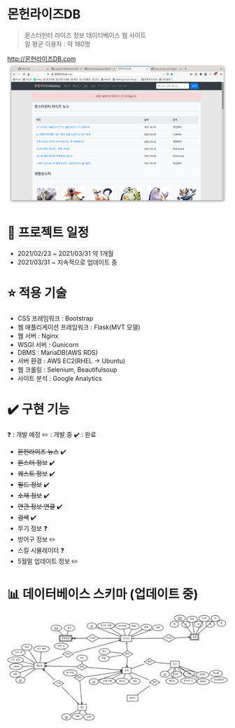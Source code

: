 # 몬헌라이즈DB
> 몬스터헌터 라이즈 정보 데이터베이스 웹 사이트 <br>
> 일 평균 이용자 : 약 180명

http://몬헌라이즈DB.com
![](/readme_src/home-1.png)


# 📅 프로젝트 일정  
- 2021/02/23 ~ 2021/03/31 약 1개월
- 2021/03/31 ~ 지속적으로 업데이트 중

# ⭐ 적용 기술
- CSS 프레임워크 : Bootstrap
- 웹 애플리케이션 프레임워크 : Flask(MVT 모델)
- 웹 서버 : Nginx
- WSGI 서버 : Gunicorn
- DBMS : MariaDB(AWS RDS)
- 서버 환경 : AWS EC2(RHEL -> Ubuntu)
- 웹 크롤링 : Selenium, Beautifulsoup
- 사이트 분석 : Google Analytics

# ✔️ 구현 기능
❓ : 개발 예정
✏️  : 개발 중
✔️ : 완료

- ~~몬헌라이즈 뉴스~~ ✔️
- ~~몬스터 정보~~ ✔️
- ~~퀘스트 정보~~ ✔️
- ~~필드 정보~~ ✔️
- ~~소재 정보~~ ✔️
- ~~연관 정보 연결~~ ✔️
- ~~검색~~ ✔️
- 무기 정보 ❓
- 방어구 정보 ✏️
- 스킬 시뮬레이터 ❓
- 5월말 업데이트 정보 ✏️

# 📊 데이터베이스 스키마 (업데이트 중)
![](/readme_src/mhriseDB_schema.png)
